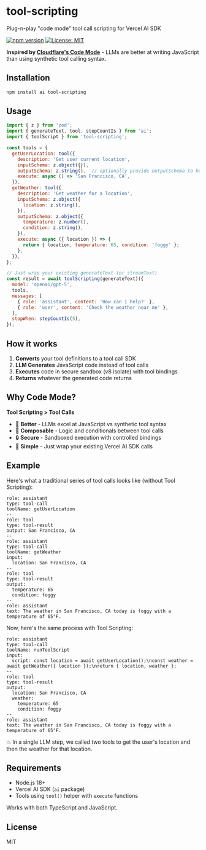 # tool-scripting

Plug-n-play "code mode" tool call scripting for Vercel AI SDK

[![npm version](https://badge.fury.io/js/code-mode.svg)](https://badge.fury.io/js/tool-script)
[![License: MIT](https://img.shields.io/badge/License-MIT-yellow.svg)](https://opensource.org/licenses/MIT)

**Inspired by [Cloudflare's Code Mode](https://blog.cloudflare.com/code-mode/)** - LLMs are better at writing JavaScript than using synthetic tool calling syntax.

## Installation

```bash
npm install ai tool-scripting
```

## Usage

```javascript
import { z } from 'zod';
import { generateText, tool, stepCountIs } from 'ai';
import { toolScript } from 'tool-scripting';

const tools = {
  getUserLocation: tool({
    description: 'Get user current location',
    inputSchema: z.object({}),
    outputSchema: z.string(),  // optionally provide outputSchema to help the LLM compose tool calls
    execute: async () => 'San Francisco, CA',
  }),
  getWeather: tool({
    description: 'Get weather for a location',
    inputSchema: z.object({
      location: z.string(),
    }),
    outputSchema: z.object({ 
      temperature: z.number(),
      condition: z.string(),
    }),
    execute: async ({ location }) => {
      return { location, temperature: 65, condition: 'foggy' };
    },
  }),
};

// Just wrap your existing generateText (or streamText)
const result = await toolScripting(generateText)({
  model: 'openai/gpt-5',
  tools,
  messages: [
    { role: 'assistant', content: 'How can I help?' },
    { role: 'user', content: 'Check the weather near me' },
  ],
  stopWhen: stepCountIs(5),
});
```

## How it works

1. **Converts** your tool definitions to a tool call SDK
2. **LLM Generates** JavaScript code instead of tool calls
3. **Executes** code in secure sandbox (v8 isolate) with tool bindings
4. **Returns** whatever the generated code returns

## Why Code Mode?

**Tool Scripting > Tool Calls**

- 🧠 **Better** - LLMs excel at JavaScript vs synthetic tool syntax
- 🔧 **Composable** - Logic and conditionals between tool calls
- 🔒 **Secure** - Sandboxed execution with controlled bindings
- 🎯 **Simple** - Just wrap your existing Vercel AI SDK calls

## Example

Here's what a traditional series of tool calls looks like (without Tool Scripting):

```
role: assistant
type: tool-call
toolName: getUserLocation
--
role: tool
type: tool-result
output: San Francisco, CA
--
role: assistant
type: tool-call
toolName: getWeather
input:
  location: San Francisco, CA
--
role: tool
type: tool-result
output:
  temperature: 65
  condition: foggy
--
role: assistant
text: The weather in San Francisco, CA today is foggy with a temperature of 65°F.
```

Now, here's the same process with Tool Scripting:

```
role: assistant
type: tool-call
toolName: runToolScript
input:
  script: const location = await getUserLocation();\nconst weather = await getWeather({ location });\nreturn { location, weather };
--
role: tool
type: tool-result
output:
  location: San Francisco, CA
  weather:
    temperature: 65
    condition: foggy
--
role: assistant
text: The weather in San Francisco, CA today is foggy with a temperature of 65°F.
```

💥 In a single LLM step, we called two tools to get the user's location and then the weather for that location.

## Requirements

- Node.js 18+
- Vercel AI SDK (`ai` package)
- Tools using `tool()` helper with `execute` functions

Works with both TypeScript and JavaScript.

## License

MIT